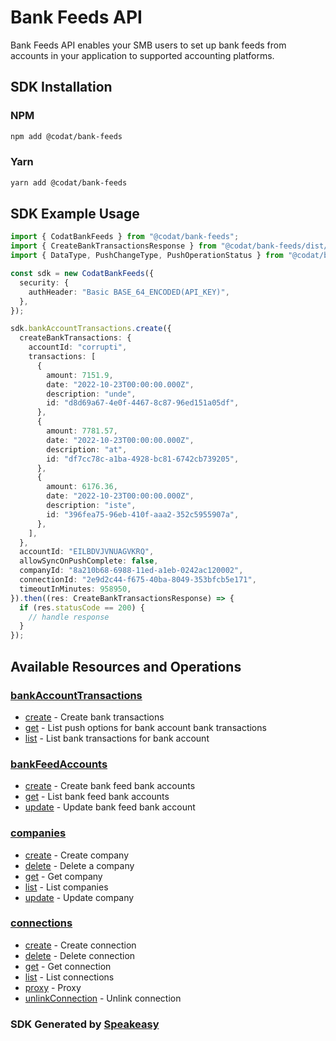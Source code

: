 # Bank Feeds API

Bank Feeds API enables your SMB users to set up bank feeds from accounts in your application to supported accounting platforms.

<!-- Start SDK Installation -->
## SDK Installation

### NPM

```bash
npm add @codat/bank-feeds
```

### Yarn

```bash
yarn add @codat/bank-feeds
```
<!-- End SDK Installation -->

## SDK Example Usage
<!-- Start SDK Example Usage -->
```typescript
import { CodatBankFeeds } from "@codat/bank-feeds";
import { CreateBankTransactionsResponse } from "@codat/bank-feeds/dist/sdk/models/operations";
import { DataType, PushChangeType, PushOperationStatus } from "@codat/bank-feeds/dist/sdk/models/shared";

const sdk = new CodatBankFeeds({
  security: {
    authHeader: "Basic BASE_64_ENCODED(API_KEY)",
  },
});

sdk.bankAccountTransactions.create({
  createBankTransactions: {
    accountId: "corrupti",
    transactions: [
      {
        amount: 7151.9,
        date: "2022-10-23T00:00:00.000Z",
        description: "unde",
        id: "d8d69a67-4e0f-4467-8c87-96ed151a05df",
      },
      {
        amount: 7781.57,
        date: "2022-10-23T00:00:00.000Z",
        description: "at",
        id: "df7cc78c-a1ba-4928-bc81-6742cb739205",
      },
      {
        amount: 6176.36,
        date: "2022-10-23T00:00:00.000Z",
        description: "iste",
        id: "396fea75-96eb-410f-aaa2-352c5955907a",
      },
    ],
  },
  accountId: "EILBDVJVNUAGVKRQ",
  allowSyncOnPushComplete: false,
  companyId: "8a210b68-6988-11ed-a1eb-0242ac120002",
  connectionId: "2e9d2c44-f675-40ba-8049-353bfcb5e171",
  timeoutInMinutes: 958950,
}).then((res: CreateBankTransactionsResponse) => {
  if (res.statusCode == 200) {
    // handle response
  }
});
```
<!-- End SDK Example Usage -->

<!-- Start SDK Available Operations -->
## Available Resources and Operations


### [bankAccountTransactions](docs/sdks/bankaccounttransactions/README.md)

* [create](docs/sdks/bankaccounttransactions/README.md#create) - Create bank transactions
* [get](docs/sdks/bankaccounttransactions/README.md#get) - List push options for bank account bank transactions
* [list](docs/sdks/bankaccounttransactions/README.md#list) - List bank transactions for bank account

### [bankFeedAccounts](docs/sdks/bankfeedaccounts/README.md)

* [create](docs/sdks/bankfeedaccounts/README.md#create) - Create bank feed bank accounts
* [get](docs/sdks/bankfeedaccounts/README.md#get) - List bank feed bank accounts
* [update](docs/sdks/bankfeedaccounts/README.md#update) - Update bank feed bank account

### [companies](docs/sdks/companies/README.md)

* [create](docs/sdks/companies/README.md#create) - Create company
* [delete](docs/sdks/companies/README.md#delete) - Delete a company
* [get](docs/sdks/companies/README.md#get) - Get company
* [list](docs/sdks/companies/README.md#list) - List companies
* [update](docs/sdks/companies/README.md#update) - Update company

### [connections](docs/sdks/connections/README.md)

* [create](docs/sdks/connections/README.md#create) - Create connection
* [delete](docs/sdks/connections/README.md#delete) - Delete connection
* [get](docs/sdks/connections/README.md#get) - Get connection
* [list](docs/sdks/connections/README.md#list) - List connections
* [proxy](docs/sdks/connections/README.md#proxy) - Proxy
* [unlinkConnection](docs/sdks/connections/README.md#unlinkconnection) - Unlink connection
<!-- End SDK Available Operations -->

### SDK Generated by [Speakeasy](https://docs.speakeasyapi.dev/docs/using-speakeasy/client-sdks)
